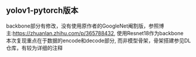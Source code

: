 ## yolov1-pytorch版本
backbone部分有修改，没有使用原作者的GoogleNet阉割版，参照博主:https://zhuanlan.zhihu.com/p/365788432, 使用Resnet18作为backbone    
本次复现重点在于数据的encode和decode部分, 而非模型骨架，骨架搭建参见DL仓库，有较为详细的注释
